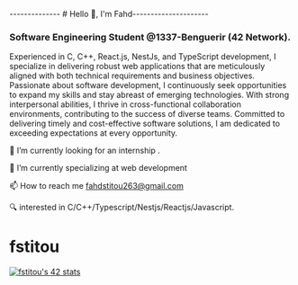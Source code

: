   -------------- # Hello 👋, I'm Fahd---------------------


### Software Engineering Student @1337-Benguerir (42 Network).







Experienced in C, C++, React.js, NestJs, and TypeScript development, I specialize in delivering robust web applications that are meticulously aligned with both technical requirements and business objectives. Passionate about software development, I continuously seek opportunities to expand my skills and stay abreast of emerging technologies. With strong interpersonal abilities, I thrive in cross-functional collaboration environments, contributing to the success of diverse teams. Committed to delivering timely and cost-effective software solutions, I am dedicated to exceeding expectations at every opportunity.





  🔭 I’m currently looking for an internship .

  🌱 I’m currently specializing at web development

  📫 How to reach me fahdstitou263@gmail.com

  🔍 interested in C/C++/Typescript/Nestjs/Reactjs/Javascript.



# fstitou


[![fstitou's 42 stats](https://badge.mediaplus.ma/binary/fstitou?1337Badge=off)](https://github.com/oakoudad/badge42)




